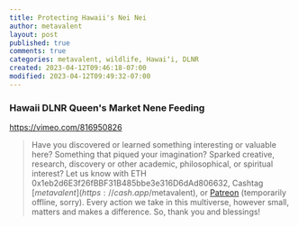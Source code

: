 ```yaml
---
title: Protecting Hawaii's Nei Nei
author: metavalent
layout: post
published: true
comments: true
categories: metavalent, wildlife, Hawaiʻi, DLNR
created: 2023-04-12T09:46:18-07:00
modified: 2023-04-12T09:49:32-07:00
---
```


### Hawaii DLNR Queen's Market Nene Feeding

https://vimeo.com/816950826

<!-- 
Watch [Video_Title](https://youtu.be/JnA8GUtXpXY) if the embed below does not behave nicely. 

<div class="embed-container"><iframe loading="lazy" width="560" height="315" src="https://www.youtube.com/embed/JnA8GUtXpXY" title="YouTube video player" frameborder="0" allow="accelerometer; autoplay; clipboard-write; encrypted-media; gyroscope; picture-in-picture" allowfullscreen></iframe></div>

![alt text](/assets/images/image.jpg "title")
-->

> Have you discovered or learned something interesting or valuable here? Something that piqued your imagination? Sparked creative, research, discovery or other academic, philosophical, or spiritual interest? Let us know with ETH 0x1eb2d6E3f26fBBF31B485bbe3e316D6dAd806632, Cashtag [$metavalent](https://cash.app/$metavalent), or [Patreon](https://patreon.com/) (temporarily offline, sorry). Every action we take in this multiverse, however small, matters and makes a difference. So, thank you and blessings!
